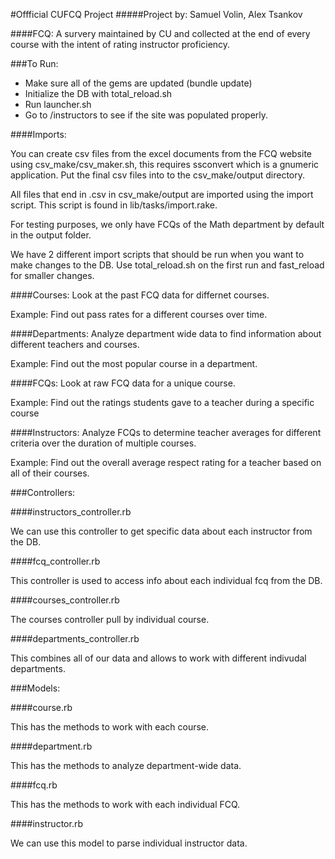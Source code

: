 #Offficial CUFCQ Project
#####Project by: Samuel Volin, Alex Tsankov

####FCQ: A survery maintained by CU and collected at the end of every course with the intent of rating instructor proficiency.

###To Run:

- Make sure all of the gems are updated (bundle update)
- Initialize the DB with total_reload.sh
- Run launcher.sh
- Go to /instructors to see if the site was populated properly. 

####Imports: 

You can create csv files from the excel documents from the FCQ website using csv_make/csv_maker.sh, this requires ssconvert which is a gnumeric application. Put the final csv files into to the csv_make/output directory. 

All files that end in .csv in csv_make/output are imported using the import script. This script is found in lib/tasks/import.rake. 

For testing purposes, we only have FCQs of the Math department by default in the output folder. 

We have 2 different import scripts that should be run when you want to make changes to the DB. Use total_reload.sh on the first run and fast_reload for smaller changes. 


####Courses: 
Look at the past FCQ data for differnet courses. 

Example: Find out pass rates for a different courses over time. 

####Departments: 
Analyze department wide data to find information about different teachers and courses. 

Example: Find out the most popular course in a department. 

####FCQs: 
Look at raw FCQ data for a unique course. 

Example: Find out the ratings students gave to a teacher during a specific course 

####Instructors: 
Analyze FCQs to determine teacher averages for different criteria over the duration of multiple courses. 

Example: Find out the overall average respect rating for a teacher based on all of their courses.

###Controllers:

####instructors_controller.rb

We can use this controller to get specific data about each instructor from the DB.

####fcq_controller.rb

This controller is used to access info about each individual fcq from the DB. 

####courses_controller.rb

The courses controller pull by individual course. 

####departments_controller.rb

This combines all of our data and allows to work with different indivudal departments. 

###Models:

####course.rb 

This has the methods to work with each course. 

####department.rb 

This has the methods to analyze department-wide data. 

####fcq.rb 

This has the methods to work with each individual FCQ. 

####instructor.rb 

We can use this model to parse individual instructor data.  

